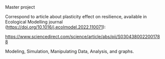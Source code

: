 Master project

Correspond to article about plasticity effect on resilience, available in Ecological Modelling journal (https://doi.org/10.1016/j.ecolmodel.2022.110071): 

https://www.sciencedirect.com/science/article/abs/pii/S0304380022001788

Modeling, Simulation, Manipulating Data, Analysis, and graphs.
